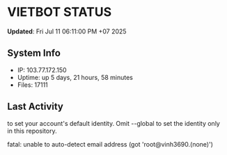 # VIETBOT STATUS
**Updated**: Fri Jul 11 06:11:00 PM +07 2025

## System Info
- IP: 103.77.172.150
- Uptime: up 5 days, 21 hours, 58 minutes
- Files: 17111

## Last Activity

to set your account's default identity.
Omit --global to set the identity only in this repository.

fatal: unable to auto-detect email address (got 'root@vinh3690.(none)')
